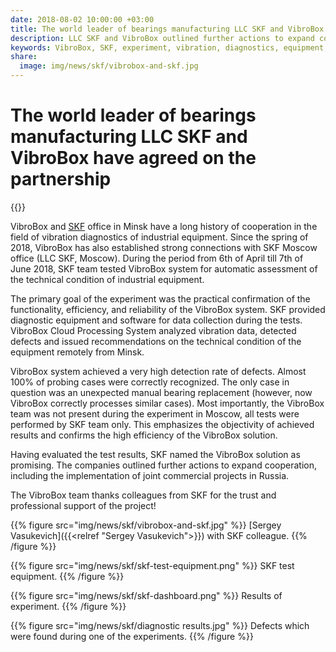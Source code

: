 ```yaml
---
date: 2018-08-02 10:00:00 +03:00
title: The world leader of bearings manufacturing LLC SKF and VibroBox have agreed on the partnership
description: LLC SKF and VibroBox outlined further actions to expand cooperation, including the implementation of joint commercial projects in Russia.
keywords: VibroBox, SKF, experiment, vibration, diagnostics, equipment, cooperation, Minsk, Moscow, result, solution, projects, industrial
share:
  image: img/news/skf/vibrobox-and-skf.jpg
---
```

# The world leader of bearings manufacturing LLC SKF and VibroBox have agreed on the partnership

{{<date>}}

VibroBox and [SKF](http://www.skf.com) office in Minsk have a long history of cooperation in the field of vibration diagnostics of industrial equipment. Since the spring of 2018, VibroBox has also established strong connections with SKF Moscow office (LLC SKF, Moscow).  During the period from 6th of April till 7th of June 2018, SKF team tested VibroBox system for automatic assessment of the technical condition of industrial equipment.

The primary goal of the experiment was the practical confirmation of the functionality, efficiency, and reliability of the VibroBox system. SKF provided diagnostic equipment and software for data collection during the tests. VibroBox Cloud Processing System analyzed vibration data, detected defects and issued recommendations on the technical condition of the equipment remotely from Minsk.

VibroBox system achieved a very high detection rate of defects. Almost 100% of probing cases were correctly recognized. The only case in question was an unexpected manual bearing replacement (however, now VibroBox correctly processes similar cases). Most importantly, the VibroBox team was not present during the experiment in Moscow, all tests were performed by SKF team only. This emphasizes the objectivity of achieved results and confirms the high efficiency of the VibroBox solution.

Having evaluated the test results, SKF named the VibroBox solution as promising. The companies outlined further actions to expand cooperation, including the implementation of joint commercial projects in Russia.

The VibroBox team thanks colleagues from SKF for the trust and professional support of the project!

{{% figure src="img/news/skf/vibrobox-and-skf.jpg" %}}
[Sergey Vasukevich]({{<relref "Sergey Vasukevich">}}) with SKF colleague.
{{% /figure %}}

{{% figure src="img/news/skf/skf-test-equipment.png" %}}
SKF test equipment.
{{% /figure %}}

{{% figure src="img/news/skf/skf-dashboard.png" %}}
Results of experiment.
{{% /figure %}}

{{% figure src="img/news/skf/diagnostic results.jpg" %}}
Defects which were found during one of the experiments.
{{% /figure %}}
